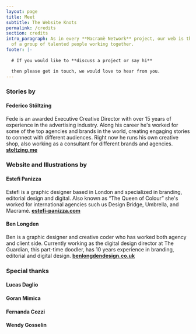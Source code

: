 ```yaml
---
layout: page
title: Meet 
subtitle: The Website Knots
permalink: /credits
section: credits
intro_paragraph: As in every **Macramè Network** project, our web is the result
  of a group of talented people working together.
footer: |-
  
  # If you would like to **discuss a project or say hi**

  then please get in touch, we would love to hear from you.
---
```

### **Stories by**

#### **Federico Stöltzing**

Fede is an awarded Executive Creative Director with over 15 years of experience in the advertising industry.
Along his career he's worked for some of the top agencies and brands in the world, creating engaging stories to connect with different audiences.
Right now he runs his own creative shop, also working as a consultant for different brands and agencies.
**[stoltzing.me](stoltzing.me)**


### Website and Illustrations by

#### **Estefi Panizza**

Estefi is a graphic designer based in London and specialized in branding, editorial design and digital.
Also known as “The Queen of Colour” she's worked for international agencies such us Design Bridge, Umbrella, and Macramé.
**[estefi-panizza.com](estefi-panizza.com)**

#### **Ben Longden**

Ben is a graphic designer and creative coder who has worked both agency and client side. Currently working as the digital design director at The Guardian, this part-time doodler, has 10 years experience in branding, editorial and digital design.
**[benlongdendesign.co.uk](benlongdendesign.co.uk)**


### **Special thanks**

#### **Lucas Daglio**

#### **Goran Mimica**

#### **Fernanda Cozzi**

#### **Wendy Gosselin**
